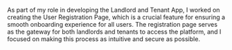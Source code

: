 As part of my role in developing the Landlord and Tenant App, I worked on creating the User Registration Page, which is a crucial feature for ensuring a smooth onboarding experience for all users. The registration page serves as the gateway for both landlords and tenants to access the platform, and I focused on making this process as intuitive and secure as possible.
